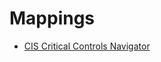# Mappings
- [CIS Critical Controls Navigator](https://www.cisecurity.org/controls/cis-controls-navigator)
